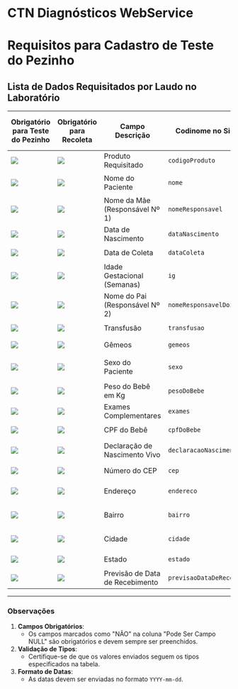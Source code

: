 # CTN Diagnósticos WebService

# **Requisitos para Cadastro de Teste do Pezinho**

## **Lista de Dados Requisitados por Laudo no Laboratório**

| **Obrigatório para Teste do Pezinho** | **Obrigatório para Recoleta** | **Campo Descrição**                  | **Codinome no Sistema**        | **Tipo**                                 | **Pode Ser Campo NULL** |
|---------------------------------------|--------------------------------|---------------------------------------|---------------------------------|------------------------------------------|--------------------------|
| ![](https://img.shields.io/static/v1?label=&message=SIM&color=green)                                   | ![](https://img.shields.io/static/v1?label=&message=SIM&color=green)                            | Produto Requisitado                  | `codigoProduto`                | `INT`                                   | NÃO                      |
| ![](https://img.shields.io/static/v1?label=&message=SIM&color=green)                                   | ![](https://img.shields.io/static/v1?label=&message=SIM&color=green)                            | Nome do Paciente                     | `nome`                         | `VARCHAR(max 250 dígitos)`              | NÃO                      |
| ![](https://img.shields.io/static/v1?label=&message=SIM&color=green)                                   | ![](https://img.shields.io/static/v1?label=&message=SIM&color=green)                            | Nome da Mãe (Responsável Nº 1)       | `nomeResponsavel`              | `VARCHAR(max 250 dígitos)`              | NÃO                      |
| ![](https://img.shields.io/static/v1?label=&message=SIM&color=green)                                   | ![](https://img.shields.io/static/v1?label=&message=SIM&color=green)                            | Data de Nascimento                   | `dataNascimento`               | `DATE(YYYY-mm-dd)`                      | NÃO                      |
| ![](https://img.shields.io/static/v1?label=&message=SIM&color=green)                                   | ![](https://img.shields.io/static/v1?label=&message=SIM&color=green)                            | Data de Coleta                       | `dataColeta`                   | `DATE(YYYY-mm-dd)`                      | NÃO                      |
| ![](https://img.shields.io/static/v1?label=&message=SIM&color=green)                                   | ![](https://img.shields.io/static/v1?label=&message=SIM&color=green)                            | Idade Gestacional (Semanas)          | `ig`                           | `INT`                                   | NÃO                      |
| ![](https://img.shields.io/static/v1?label=&message=NÃO&color=yellow)                                   | ![](https://img.shields.io/static/v1?label=&message=SIM&color=green)                            | Nome do Pai (Responsável Nº 2)       | `nomeResponsavelDois`          | `VARCHAR(max 250 dígitos)`              | SIM                      |
| ![](https://img.shields.io/static/v1?label=&message=NÃO&color=yellow)                                   | ![](https://img.shields.io/static/v1?label=&message=SIM&color=green)                            | Transfusão                           | `transfusao`                   | `BOOLEAN (1 ou 0)`                      | SIM                      |
| ![](https://img.shields.io/static/v1?label=&message=NÃO&color=yellow)                                   | ![](https://img.shields.io/static/v1?label=&message=SIM&color=green)                            | Gêmeos                               | `gemeos`                       | `BOOLEAN (1 ou 0)`                      | SIM                      |
| ![](https://img.shields.io/static/v1?label=&message=NÃO&color=yellow)                                   | ![](https://img.shields.io/static/v1?label=&message=SIM&color=green)                            | Sexo do Paciente                     | `sexo`                         | `CHAR(max 1 dígito)` – “M” ou “F”       | SIM                      |
| ![](https://img.shields.io/static/v1?label=&message=NÃO&color=yellow)                                   | ![](https://img.shields.io/static/v1?label=&message=SIM&color=green)                            | Peso do Bebê em Kg                   | `pesoDoBebe`                   | `FLOAT`                                 | SIM                      |
| ![](https://img.shields.io/static/v1?label=&message=NÃO&color=yellow)                                   | ![](https://img.shields.io/static/v1?label=&message=NÃO&color=yellow)                            | Exames Complementares                | `exames`                       | `ARRAY(INT)`                            | SIM                      |
| ![](https://img.shields.io/static/v1?label=&message=NÃO&color=yellow)                                   | ![](https://img.shields.io/static/v1?label=&message=NÃO&color=yellow)                            | CPF do Bebê                          | `cpfDoBebe`                    | `VARCHAR(max 11 dígitos)`               | SIM                      |
| ![](https://img.shields.io/static/v1?label=&message=NÃO&color=yellow)                                   | ![](https://img.shields.io/static/v1?label=&message=NÃO&color=yellow)                            | Declaração de Nascimento Vivo        | `declaracaoNascimentoVivo`     | `VARCHAR(max 100 dígitos)`              | SIM                      |
| ![](https://img.shields.io/static/v1?label=&message=NÃO&color=yellow)                                   | ![](https://img.shields.io/static/v1?label=&message=NÃO&color=yellow)                            | Número do CEP                        | `cep`                          | `VARCHAR(max 8 dígitos)`                | SIM                      |
| ![](https://img.shields.io/static/v1?label=&message=NÃO&color=yellow)                                   | ![](https://img.shields.io/static/v1?label=&message=NÃO&color=yellow)                            | Endereço                             | `endereco`                     | `VARCHAR(max 250 dígitos)`              | SIM                      |
| ![](https://img.shields.io/static/v1?label=&message=NÃO&color=yellow)                                   | ![](https://img.shields.io/static/v1?label=&message=NÃO&color=yellow)                            | Bairro                               | `bairro`                       | `VARCHAR(max 250 dígitos)`              | SIM                      |
| ![](https://img.shields.io/static/v1?label=&message=NÃO&color=yellow)                                   | ![](https://img.shields.io/static/v1?label=&message=NÃO&color=yellow)                            | Cidade                               | `cidade`                       | `VARCHAR(max 250 dígitos)`              | SIM                      |
| ![](https://img.shields.io/static/v1?label=&message=NÃO&color=yellow)                                   | ![](https://img.shields.io/static/v1?label=&message=NÃO&color=yellow)                            | Estado                               | `estado`                       | `CHAR(max 2 dígitos)`                   | SIM                      |
| ![](https://img.shields.io/static/v1?label=&message=NÃO&color=yellow)                                   | ![](https://img.shields.io/static/v1?label=&message=NÃO&color=yellow)                            | Previsão de Data de Recebimento      | `previsaoDataDeRecebimento`    | `DATE(YYYY-mm-dd)`                      | SIM                      |

---

### **Observações**
1. **Campos Obrigatórios**:
   - Os campos marcados como "NÃO" na coluna "Pode Ser Campo NULL" são obrigatórios e devem sempre ser preenchidos.
2. **Validação de Tipos**:
   - Certifique-se de que os valores enviados seguem os tipos especificados na tabela.
3. **Formato de Datas**:
   - As datas devem ser enviadas no formato `YYYY-mm-dd`.

